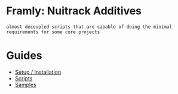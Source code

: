 # Framly: Nuitrack Additives
```almost decoupled scripts that are capable of doing the minimal requirements for some core projects```

# Guides
- [Setup / Installation](/Documentation/01_Setup.md)
- [Scripts](/Documentation/02_Scripts.md)
- [Samples](/Documentation/03_Samples.md)